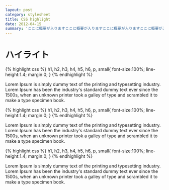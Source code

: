 ```yaml
---
layout: post
category: stylesheet
title: CSS highlight
date: 2012-04-15
summary: 'ここに概要が入りますここに概要が入りますここに概要が入りますここに概要が入りますここに概要が入りますここに概要が入りますここに概要が入りますここに概要が入りますここに概要が入りますここに概要が入りますここに概要が入りますここに概要が入りますここに概要が入りますここに概要が入りますここに概要が入りますここに概要が入ります'
---
```


# ハイライト

{% highlight css %}
h1, h2, h3, h4, h5, h6, p, small{
	font-size:100%;
	line-height:1.4;
	margin:0;
}
{% endhighlight %}

Lorem Ipsum is simply dummy text of the printing and typesetting industry. Lorem Ipsum has been the industry's standard dummy text ever since the 1500s, when an unknown printer took a galley of type and scrambled it to make a type specimen book.

{% highlight css %}
h1, h2, h3, h4, h5, h6, p, small{
	font-size:100%;
	line-height:1.4;
	margin:0;
}
{% endhighlight %}

Lorem Ipsum is simply dummy text of the printing and typesetting industry. Lorem Ipsum has been the industry's standard dummy text ever since the 1500s, when an unknown printer took a galley of type and scrambled it to make a type specimen book.

{% highlight css %}
h1, h2, h3, h4, h5, h6, p, small{
	font-size:100%;
	line-height:1.4;
	margin:0;
}
{% endhighlight %}

Lorem Ipsum is simply dummy text of the printing and typesetting industry. Lorem Ipsum has been the industry's standard dummy text ever since the 1500s, when an unknown printer took a galley of type and scrambled it to make a type specimen book.
